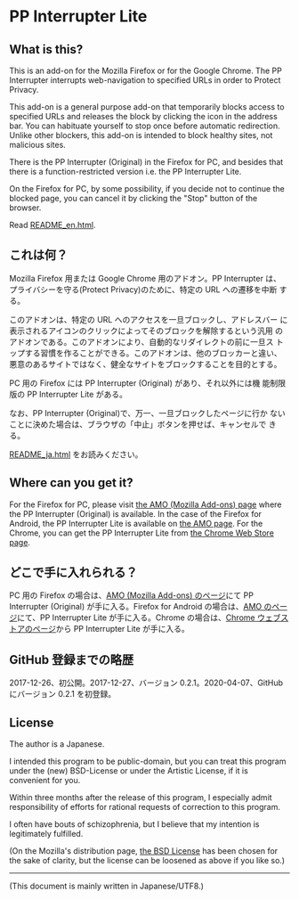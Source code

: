 # PP Interrupter Lite

<!-- Time-stamp: "2020-04-07T06:02:37Z" -->

## What is this?

This is an add-on for the Mozilla Firefox or for the Google
Chrome. The PP Interrupter interrupts web-navigation to specified URLs
in order to Protect Privacy.

This add-on is a general purpose add-on that temporarily blocks access
to specified URLs and releases the block by clicking the icon in the
address bar. You can habituate yourself to stop once before automatic
redirection. Unlike other blockers, this add-on is intended to block
healthy sites, not malicious sites.

There is the PP Interrupter (Original) in the Firefox for PC, and
besides that there is a function-restricted version i.e. the PP
Interrupter Lite.

On the Firefox for PC, by some possibility, if you decide not to
continue the blocked page, you can cancel it by clicking the "Stop"
button of the browser.

Read
[README_en.html](http://jrf.cocolog-nifty.com/archive/pp-interrupter/README_en.html).


## これは何？

Mozilla Firefox 用または Google Chrome 用のアドオン。PP Interrupter は、
プライバシーを守る(Protect Privacy)のために、特定の URL への遷移を中断
する。

このアドオンは、特定の URL へのアクセスを一旦ブロックし、アドレスバー
に表示されるアイコンのクリックによってそのブロックを解除するという汎用
のアドオンである。このアドオンにより、自動的なリダイレクトの前に一旦ス
トップする習慣を作ることができる。このアドオンは、他のブロッカーと違い、
悪意のあるサイトではなく、健全なサイトをブロックすることを目的とする。

PC 用の Firefox には PP Interrupter (Original) があり、それ以外には機
能制限版の PP Interrupter Lite がある。

なお、PP Interrupter (Original)で、万一、一旦ブロックしたページに行か
ないことに決めた場合は、ブラウザの「中止」ボタンを押せば、キャンセルで
きる。

[README_ja.html](http://jrf.cocolog-nifty.com/archive/pp-interrupter/README_ja.html) をお読みください。

## Where can you get it?

For the Firefox for PC, please visit [the AMO (Mozilla Add-ons)
page](https://addons.mozilla.org/firefox/addon/pp-interrupter/)
where the PP Interrupter (Original) is available. In the case of the
Firefox for Android, the PP Interrupter Lite is available on [
the AMO page](https://addons.mozilla.org/firefox/addon/pp-interrupter-lite/). For the Chrome, you can get the PP Interrupter Lite from [the
Chrome Web Store page](https://chrome.google.com/webstore/detail/pp-interrupter-lite/denkjiefdjoneofcnkebcjcobpedbncj).


## どこで手に入れられる？

PC 用の Firefox の場合は、[AMO (Mozilla Add-ons) のページ](https://addons.mozilla.org/ja/firefox/addon/pp-interrupter/)にて PP Interrupter (Original) が手に入る。Firefox for Android の場合は、[AMO のページ](https://addons.mozilla.org/ja/firefox/addon/pp-interrupter-lite/)にて、PP Interrupter Lite が手に入る。Chrome の場合は、[Chrome ウェブストアのページ](https://chrome.google.com/webstore/detail/pp-interrupter-lite/denkjiefdjoneofcnkebcjcobpedbncj)から PP Interrupter Lite が手に入る。


## GitHub 登録までの略歴

2017-12-26、初公開。2017-12-27、バージョン 0.2.1。2020-04-07、GitHub にバージョン 0.2.1 を初登録。


## License

The author is a Japanese.

I intended this program to be public-domain, but you can treat this program under the (new) BSD-License or under the Artistic License, if it is convenient for you.

Within three months after the release of this program, I especially admit responsibility of efforts for rational requests of correction to this program.

I often have bouts of schizophrenia, but I believe that my intention is legitimately fulfilled.

(On the Mozilla's distribution page, [the BSD License](https://opensource.org/licenses/bsd-license.php) has been chosen for the sake of clarity, but the license can be loosened as above if you like so.)


----
(This document is mainly written in Japanese/UTF8.)

